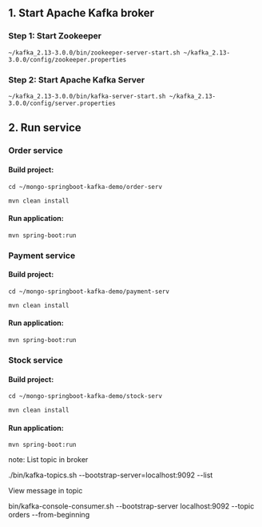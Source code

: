 ## 1. Start Apache Kafka broker
### Step 1: Start Zookeeper
`~/kafka_2.13-3.0.0/bin/zookeeper-server-start.sh ~/kafka_2.13-3.0.0/config/zookeeper.properties`
### Step 2: Start Apache Kafka Server
`~/kafka_2.13-3.0.0/bin/kafka-server-start.sh ~/kafka_2.13-3.0.0/config/server.properties`

## 2. Run service 
### Order service
#### Build project: 
`cd ~/mongo-springboot-kafka-demo/order-serv`

`mvn clean install`
#### Run application:
`mvn spring-boot:run`

### Payment service
#### Build project:
`cd ~/mongo-springboot-kafka-demo/payment-serv`

`mvn clean install`
#### Run application:
`mvn spring-boot:run`

### Stock service
#### Build project:
`cd ~/mongo-springboot-kafka-demo/stock-serv`

`mvn clean install`
#### Run application:
`mvn spring-boot:run`




note:
List topic in broker

./bin/kafka-topics.sh --bootstrap-server=localhost:9092 --list

View message in topic

bin/kafka-console-consumer.sh --bootstrap-server localhost:9092 --topic orders --from-beginning
    